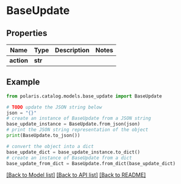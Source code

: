 <!--

 Licensed to the Apache Software Foundation (ASF) under one
 or more contributor license agreements.  See the NOTICE file
 distributed with this work for additional information
 regarding copyright ownership.  The ASF licenses this file
 to you under the Apache License, Version 2.0 (the
 "License"); you may not use this file except in compliance
 with the License.  You may obtain a copy of the License at

   http://www.apache.org/licenses/LICENSE-2.0

 Unless required by applicable law or agreed to in writing,
 software distributed under the License is distributed on an
 "AS IS" BASIS, WITHOUT WARRANTIES OR CONDITIONS OF ANY
 KIND, either express or implied.  See the License for the
 specific language governing permissions and limitations
 under the License.

-->
# BaseUpdate

## Properties

Name | Type | Description | Notes
------------ | ------------- | ------------- | -------------
**action** | **str** |  | 

## Example

```python
from polaris.catalog.models.base_update import BaseUpdate

# TODO update the JSON string below
json = "{}"
# create an instance of BaseUpdate from a JSON string
base_update_instance = BaseUpdate.from_json(json)
# print the JSON string representation of the object
print(BaseUpdate.to_json())

# convert the object into a dict
base_update_dict = base_update_instance.to_dict()
# create an instance of BaseUpdate from a dict
base_update_from_dict = BaseUpdate.from_dict(base_update_dict)
```
[[Back to Model list]](../README.md#documentation-for-models) [[Back to API list]](../README.md#documentation-for-api-endpoints) [[Back to README]](../README.md)


